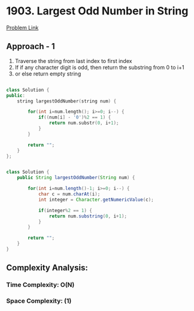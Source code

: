 # 1903. Largest Odd Number in String

[Problem Link](https://leetcode.com/problems/largest-odd-number-in-string/)

## Approach - 1

1. Traverse the string from last index to first index
2. If if any character digit is odd, then return the substring from 0 to i+1
3. or else return empty string

```C++

class Solution {
public:
    string largestOddNumber(string num) {

        for(int i=num.length(); i>=0; i--) {
            if((num[i] - '0')%2 == 1) {
                return num.substr(0, i+1);
            }
        }

        return "";
    }
};

```

```Java

class Solution {
    public String largestOddNumber(String num) {

        for(int i=num.length()-1; i>=0; i--) {
            char c = num.charAt(i);
            int integer = Character.getNumericValue(c);

            if(integer%2 == 1) {
                return num.substring(0, i+1);
            }
        }

        return "";
    }
}

```

## Complexity Analysis:

### Time Complexity: O(N)

### Space Complexity: (1)
